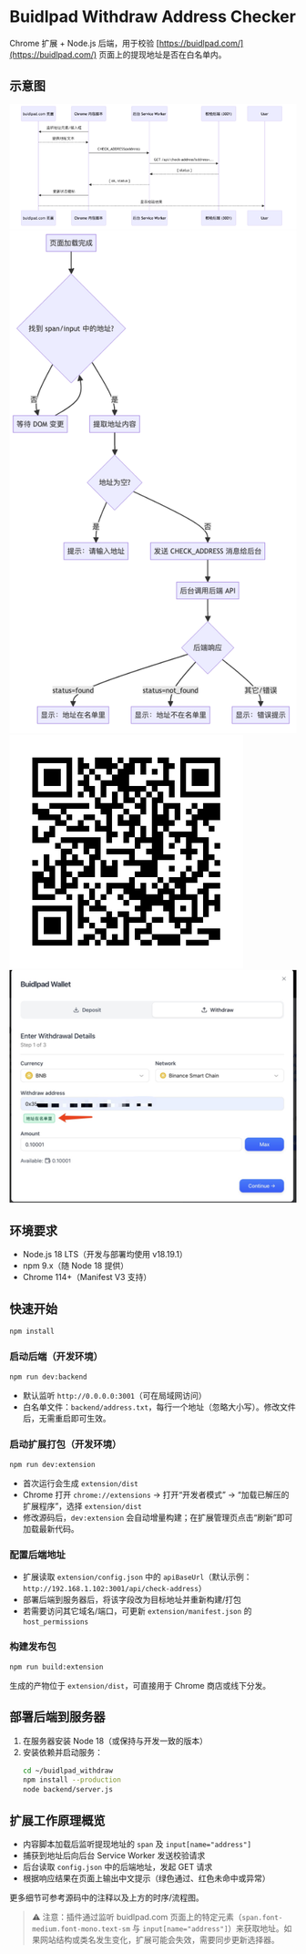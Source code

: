 # Buidlpad Withdraw Address Checker

Chrome 扩展 + Node.js 后端，用于校验 [https://buidlpad.com/](https://buidlpad.com/) 页面上的提现地址是否在白名单内。

## 示意图

![交互时序图](效果图/01_交互时序图.png)
![逻辑流程图](效果图/02_逻辑流程图.png)
![API 示例二维码](效果图/03_API示例二维码.png)
![页面效果示例](效果图/1.jpg)

## 环境要求

- Node.js 18 LTS（开发与部署均使用 v18.19.1）
- npm 9.x（随 Node 18 提供）
- Chrome 114+（Manifest V3 支持）

## 快速开始

```bash
npm install
```

### 启动后端（开发环境）

```bash
npm run dev:backend
```

- 默认监听 `http://0.0.0.0:3001`（可在局域网访问）
- 白名单文件：`backend/address.txt`，每行一个地址（忽略大小写）。修改文件后，无需重启即可生效。

### 启动扩展打包（开发环境）

```bash
npm run dev:extension
```

- 首次运行会生成 `extension/dist`
- Chrome 打开 `chrome://extensions` → 打开“开发者模式” → “加载已解压的扩展程序”，选择 `extension/dist`
- 修改源码后，`dev:extension` 会自动增量构建；在扩展管理页点击“刷新”即可加载最新代码。

### 配置后端地址

- 扩展读取 `extension/config.json` 中的 `apiBaseUrl`（默认示例：`http://192.168.1.102:3001/api/check-address`）
- 部署后端到服务器后，将该字段改为目标地址并重新构建/打包
- 若需要访问其它域名/端口，可更新 `extension/manifest.json` 的 `host_permissions`

### 构建发布包

```bash
npm run build:extension
```

生成的产物位于 `extension/dist`，可直接用于 Chrome 商店或线下分发。

## 部署后端到服务器

1. 在服务器安装 Node 18（或保持与开发一致的版本）
2. 安装依赖并启动服务：
   ```bash
   cd ~/buidlpad_withdraw
   npm install --production
   node backend/server.js
   ```

## 扩展工作原理概览

- 内容脚本加载后监听提现地址的 `span` 及 `input[name="address"]`
- 捕获到地址后向后台 Service Worker 发送校验请求
- 后台读取 `config.json` 中的后端地址，发起 GET 请求
- 根据响应结果在页面上输出中文提示（绿色通过、红色未命中或异常）

更多细节可参考源码中的注释以及上方的时序/流程图。

> ⚠️ 注意：插件通过监听 buidlpad.com 页面上的特定元素（`span.font-medium.font-mono.text-sm` 与 `input[name="address"]`）来获取地址。如果网站结构或类名发生变化，扩展可能会失效，需要同步更新选择器。
